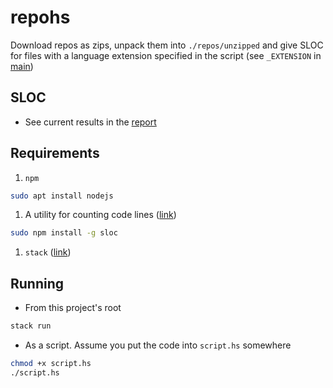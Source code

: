 # repohs

Download repos as zips, unpack them into `./repos/unzipped` and give SLOC for files with a language extension specified in the script (see `_EXTENSION` in [main](./app/Main.hs))

## SLOC
* See current results in the [report](./report)

## Requirements
1. `npm`
```sh
sudo apt install nodejs
```
1. A utility for counting code lines ([link](https://github.com/flosse/sloc))
```sh
sudo npm install -g sloc
```
1. `stack` ([link](https://docs.haskellstack.org/en/stable/install_and_upgrade/))

## Running
* From this project's root
```sh
stack run
```
* As a script. Assume you put the code into `script.hs` somewhere
```sh
chmod +x script.hs
./script.hs
```
